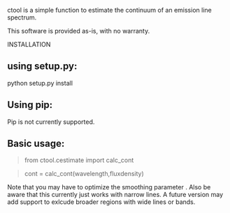 ctool is a simple function to estimate the continuum of an emission line spectrum. 

This software is provided as-is, with no warranty.

  
INSTALLATION

using setup.py:
----------
python setup.py install

Using pip:
----------
Pip is not currently supported. 

Basic usage:
-------------
>from ctool.cestimate import calc_cont

>cont = calc_cont(wavelength,fluxdensity)

Note that you may have to optimize the smoothing parameter <boxsize>. Also be aware that this
currently just works with narrow lines. A future version may add support to exlcude broader regions
with wide lines or bands. 
